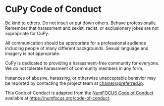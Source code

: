 # CuPy Code of Conduct

Be kind to others. Do not insult or put down others. Behave professionally. Remember that harassment and sexist, racist, or exclusionary jokes are not appropriate for CuPy.

All communication should be appropriate for a professional audience including people of many different backgrounds. Sexual language and imagery is not appropriate.

CuPy is dedicated to providing a harassment-free community for everyone. We do not tolerate harassment of community members in any form.

Instances of abusive, harassing, or otherwise unacceptable behavior may be reported by contacting the project team at chainer@preferred.jp. 

This Code of Conduct is adapted from the [NumFOCUS Code of Conduct][homepage] available at https://numfocus.org/code-of-conduct.

[homepage]: https://numfocus.org/
